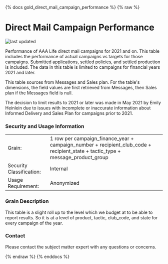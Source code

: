 {% docs gold_direct_mail_campaign_performance %}
{% raw %}

# Direct Mail Campaign Performance

![last updated](assets/update_badges/gold_direct_mail_campaign_performance.svg)

Performance of AAA Life direct mail campaigns for 2021 and on. This table includes the performance of actual campaigns 
vs targets for those campaigns. Submitted applications, settled policies, and settled production is included. The data 
in this table is limited to campaigns for financial years 2021 and later. 

This table sources from Messages and Sales plan. For the table's dimensions, the field values are first retrieved from 
Messages, then Sales plan if the Messages field is null.

The decision to limit results to 2021 or later was made in May 2021 by Emily Heinlein due to issues with incomplete or 
inaccurate information about Informed Delivery and Sales Plan for campaigns prior to 2021.


### Security and Usage Information
|     |     |
| --- | --- |
| Grain:                   | 1 row per campaign_finance_year + campaign_number + recipient_club_code + recipient_state + tactic_type + message_product_group |
| Security Classification: | Internal |
| Usage Requirement:       | Anonymized |

### Grain Description
This table is a slight roll up to the level which we budget at to be able to report results.
So it is at a level of product, tactic, club_code, and state for every campaign of the year.   

### Contact
Please contact the subject matter expert with any questions or concerns.

{% endraw %}
{% enddocs %} 